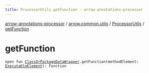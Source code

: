 ```yaml
---
title: ProcessorUtils.getFunction - arrow-annotations-processor
---
```


[arrow-annotations-processor](../../index.html) / [arrow.common.utils](../index.html) / [ProcessorUtils](index.html) / [getFunction](./get-function.html)

# getFunction

`open fun `[`ClassOrPackageDataWrapper`](../-class-or-package-data-wrapper/index.html)`.getFunction(methodElement: `[`ExecutableElement`](http://docs.oracle.com/javase/6/docs/api/javax/lang/model/element/ExecutableElement.html)`): Function`